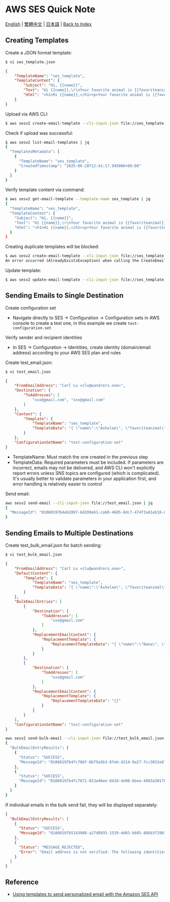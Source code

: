 # AWS SES Quick Note

[English](en/13_aws_ses_quick_note.md) | [繁體中文](../zh-tw/13_aws_ses_quick_note.md) | [日本語](../ja/13_aws_ses_quick_note.md) | [Back to Index](../README.md)

## Creating Templates
Create a JSON format template:
```bash
$ vi ses_template.json
```

```json
{
    "TemplateName": "ses_template",
    "TemplateContent": {
        "Subject": "Hi, {{name}}",
        "Text": "Hi {{name}},\r\nYour favorite animal is {{favoriteanimal}}.",
        "Html": "<h1>Hi {{name}},</h1><p>Your favorite animal is {{favoriteanimal}}.</p>"
    }
}
```

Upload via AWS CLI:
```bash
$ aws sesv2 create-email-template --cli-input-json file://ses_template.json
```

Check if upload was successful:
```bash
$ aws sesv2 list-email-templates | jq
{
  "TemplatesMetadata": [
    {
      "TemplateName": "ses_template",
      "CreatedTimestamp": "2025-06-28T12:41:17.945000+08:00"
    }
  ]
}
```

Verify template content via command:
```bash
$ aws sesv2 get-email-template --template-name ses_template | jq
{
  "TemplateName": "ses_template",
  "TemplateContent": {
    "Subject": "Hi, {{name}}",
    "Text": "Hi {{name}},\r\nYour favorite animal is {{favoriteanimal}}.",
    "Html": "<h1>Hi {{name}},</h1><p>Your favorite animal is {{favoriteanimal}}.</p>"
  }
}
```

Creating duplicate templates will be blocked:
```bash
$ aws sesv2 create-email-template --cli-input-json file://ses_template.json
An error occurred (AlreadyExistsException) when calling the CreateEmailTemplate operation: Template ses_template already exists for account id 362395300803
```

Update template:
```bash
$ aws sesv2 update-email-template --cli-input-json file://ses_template.json
```

## Sending Emails to Single Destination

Create configuration set
- Navigate directly to SES -> Configuration -> Configuration sets in AWS console to create a test one, in this example we create `test-configuration-set`

Verify sender and recipient identities
- In SES -> Configuration -> Identities, create identity (domain/email address) according to your AWS SES plan and rules

Create test_email.json:

```bash
$ vi test_email.json
```

```json
{
    "FromEmailAddress": "Carl Lu <clu@wandrers.one>",
    "Destination": {
        "ToAddresses": [
            "xxx@gmail.com", "xxx@gmail.com"
        ]
    },
    "Content": {
        "Template": {
            "TemplateName": "ses_template",
            "TemplateData": "{ \"name\":\"Ashelee\", \"favoriteanimal\": \"red panda\" }"
        }
    },
    "ConfigurationSetName": "test-configuration-set"
}
```
- TemplateName: Must match the one created in the previous step
- TemplateData: Required parameters must be included. If parameters are incorrect, emails may not be delivered, and AWS CLI won't explicitly report errors unless SNS topics are configured (which is complicated). It's usually better to validate parameters in your application first, and error handling is relatively easier to control

Send email:
```bash
aws sesv2 send-email --cli-input-json file://test_email.json | jq
{
  "MessageId": "01060197b4eb2897-6d209e61-ca60-4605-8dc7-474f3ad1eb18-000000"
}
```

## Sending Emails to Multiple Destinations

Create test_bulk_email.json for batch sending:

```bash
$ vi test_bulk_email.json
```

```json
{
    "FromEmailAddress": "Carl Lu <clu@wandrers.one>",
    "DefaultContent": {
        "Template": {
            "TemplateName": "ses_template",
            "TemplateData": "{ \"name\":\"Ashelee\", \"favoriteanimal\":\"red panda\" }"
        }
    },
    "BulkEmailEntries": [
        {
            "Destination": {
                "ToAddresses": [
                    "xxx@gmail.com"
                ]
            },
            "ReplacementEmailContent": {
                "ReplacementTemplate": {
                    "ReplacementTemplateData": "{ \"name\":\"Nana\", \"favoriteanimal\":\"Fat Lu\" }"
                }
            }
        },
        {
            "Destination": {
                "ToAddresses": [
                    "xxx@gmail.com"
                ]
            },
            "ReplacementEmailContent": {
                "ReplacementTemplate": {
                    "ReplacementTemplateData": "{}"
                }
            }
        }
    ],
    "ConfigurationSetName": "test-configuration-set"
}
```


```bash
aws sesv2 send-bulk-email --cli-input-json file://test_bulk_email.json | jq
{
  "BulkEmailEntryResults": [
    {
      "Status": "SUCCESS",
      "MessageId": "01060197b4fc766f-6b79a5b3-8feb-4214-9a27-7cc3032e670f-000000"
    },
    {
      "Status": "SUCCESS",
      "MessageId": "01060197b4fc7671-013e46ee-843d-4e08-bbee-4983a3017875-000000"
    }
  ]
}
```

If individual emails in the bulk send fail, they will be displayed separately:
```json
{
  "BulkEmailEntryResults": [
    {
      "Status": "SUCCESS",
      "MessageId": "01060197b5143988-a27d8935-1539-4d03-b885-886b3f2903e2-000000"
    },
    {
      "Status": "MESSAGE_REJECTED",
      "Error": "Email address is not verified. The following identities failed the check in region AP-NORTHEAST-1: xxx@gmail.con"
    }
  ]
}
```

## Reference
- [Using templates to send personalized email with the Amazon SES API](https://docs.aws.amazon.com/ses/latest/dg/send-personalized-email-api.html#send-personalized-email-set-up-notifications) 